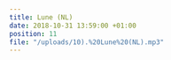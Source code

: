 ```yaml
---
title: Lune (NL)
date: 2018-10-31 13:59:00 +01:00
position: 11
file: "/uploads/10).%20Lune%20(NL).mp3"
---
```


